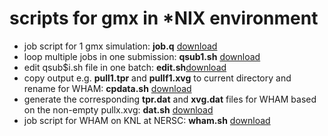 # scripts for gmx in \*NIX environment
- job script for 1 gmx simulation: **job.q** [download](https://er1czz.github.io/gmx/job.q)
- loop multiple jobs in one submission: **qsub1.sh** [download](https://er1czz.github.io/gmx/qsub1.sh)
- edit qsub$i.sh file in one batch: **edit.sh**[download](https://er1czz.github.io/gmx/edit.sh)
- copy output e.g. **pull1.tpr** and **pullf1.xvg** to current directory and rename for WHAM: **cpdata.sh** [download](https://er1czz.github.io/gmx/cpdata.sh)
- generate the corresponding **tpr.dat** and **xvg.dat** files for WHAM based on the non-empty pullx.xvg: **dat.sh** [download](https://er1czz.github.io/gmx/dat.sh)
- job script for WHAM on KNL at NERSC: **wham.sh** [download](https://er1czz.github.io/gmx/wham.sh)
